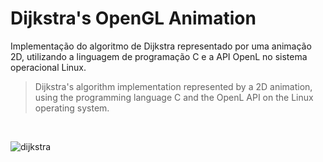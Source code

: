 # Dijkstra's OpenGL Animation

Implementação do algoritmo de Dijkstra representado por uma animação 2D, utilizando a linguagem de programação C e a API OpenL no sistema operacional Linux.
> Dijkstra's algorithm implementation represented by a 2D animation, using the programming language C and the OpenL API on the Linux operating system.

<!--## Compilar e Executar
comando compilar <br>
comando executar

> Compile and Execute<br>
>  command compile <br>
>  command execute-->

<br>

![dijkstra](https://user-images.githubusercontent.com/77855082/145925267-2ba57df6-b5bc-4247-8146-b7f6345337e2.gif)
